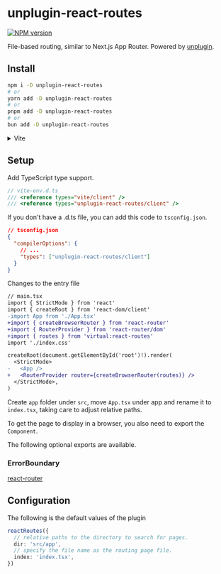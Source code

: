 # unplugin-react-routes

[![NPM version](https://img.shields.io/npm/v/unplugin-react-routes?color=a1b858&label=)](https://www.npmjs.com/package/unplugin-react-routes)

File-based routing, similar to Next.js App Router. Powered by [unplugin](https://github.com/unjs/unplugin).

## Install

```bash
npm i -D unplugin-react-routes
# or
yarn add -D unplugin-react-routes
# or
pnpm add -D unplugin-react-routes
# or
bun add -D unplugin-react-routes
```

<details>
<summary>Vite</summary><br>

```ts
// vite.config.ts
import reactRoutes from 'unplugin-react-routes/vite'

export default defineConfig({
  plugins: [
    reactRoutes({
      /* options */
    }),
  ],
})
```

<br></details>

## Setup

Add TypeScript type support.

```ts
// vite-env.d.ts
/// <reference types="vite/client" />
/// <reference types="unplugin-react-routes/client" />
```

If you don't have a .d.ts file, you can add this code to `tsconfig.json`.

```json lines
// tsconfig.json
{
  "compilerOptions": {
    // ...
    "types": ["unplugin-react-routes/client"]
  }
}
```

Changes to the entry file

```diff
// main.tsx
import { StrictMode } from 'react'
import { createRoot } from 'react-dom/client'
-import App from './App.tsx'
+import { createBrowserRouter } from 'react-router'
+import { RouterProvider } from 'react-router/dom'
+import { routes } from 'virtual:react-routes'
import './index.css'

createRoot(document.getElementById('root')!).render(
  <StrictMode>
-   <App />
+   <RouterProvider router={createBrowserRouter(routes)} />
  </StrictMode>,
)
```

Create `app` folder under `src`, move `App.tsx` under app and rename it to `index.tsx`, taking care to adjust relative paths.

To get the page to display in a browser, you also need to export the `Component`.

The following optional exports are available.

### ErrorBoundary

[react-router](https://reactrouter.com/start/framework/route-module#errorboundary)

## Configuration

The following is the default values of the plugin

```ts
reactRoutes({
  // relative paths to the directory to search for pages.
  dir: 'src/app',
  // specify the file name as the routing page file.
  index: 'index.tsx',
})
```
